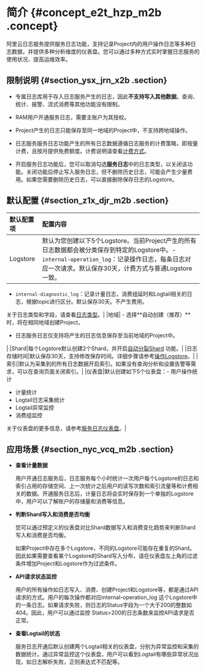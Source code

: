 # 简介 {#concept_e2t_hzp_m2b .concept}

阿里云日志服务提供服务日志功能，支持记录Project内的用户操作日志等多种日志数据，并提供多种分析维度的仪表盘。您可以通过多种方式实时掌握日志服务的使用状况、提高运维效率。

## 限制说明 {#section_ysx_jrn_x2b .section}

-   专属日志库用于存入日志服务产生的日志，因此**不支持写入其他数据**。查询、统计、报警、流式消费等其他功能没有限制。

-   RAM用户开通服务日志，需要主账户为其授权。

-   Project产生的日志只能保存至同一地域的Project中，不支持跨地域操作。

-   日志服务服务日志功能产生的所有日志数据遵循日志服务的计费策略，即按量计费，且按月提供免费额度。计费说明请查看[计费方式](../../../../../cn.zh-CN/产品定价/计费方式.md)。

-   开启服务日志功能后，您可以取消勾选**服务日志**中的日志类型，以关闭该功能。关闭功能后停止写入服务日志，但不删除历史日志，可能会产生少量费用。如果您需要删除历史日志，可以直接删除保存日志的Logstore。


## 默认配置 {#section_z1x_djr_m2b .section}

|默认配置项|配置内容|
|:----|:---|
|Logstore|默认为您创建以下5个Logstore。当前Project产生的所有日志数据都会被分类保存到特定的Logstore中。-   `internal-operation_log`：记录操作日志，每条日志对应一次请求。默认保存30天，计费方式与普通Logstore一致。
-   `internal-diagnostic_log`：记录计量日志，消费组延时和Logtail相关的日志，根据topic进行区分。默认保存30天。不产生费用。

关于日志类型和字段，请查看[日志类型](cn.zh-CN/用户指南/服务监控/服务日志/日志类型.md)。|
|地域| -   选择**自动创建（推荐）**时，将在相同地域创建Project。
-   日志服务日志仅支持将产生的日志信息保存至当前地域的Project中。

 |
|Shard|每个Logstore默认创建2个Shard，并开启[自动分裂Shard](cn.zh-CN/用户指南/准备工作/操作Shard.md) 功能。|
|日志存储时间|默认保存30天，支持修改保存时间。详细步骤请参考[操作Logstore](cn.zh-CN/用户指南/准备工作/操作Logstore.md)。|
|索引|默认为采集到的所有日志数据开启索引。如果没有查询分析和设置告警等需求，可以在查询页面关闭索引。|
|仪表盘|默认创建如下5个仪表盘：-   用户操作统计
-   计量统计
-   Logtail日志采集统计
-   Logtail异常监控
-   消费组监控

关于仪表盘的更多信息，请参考[服务日志仪表盘](cn.zh-CN/用户指南/服务监控/服务日志/服务日志仪表盘.md)。|

## 应用场景 {#section_nyc_vcq_m2b .section}

-   **查看计量数据**

    用户开通日志服务后，日志服务每个小时统计一次用户每个Logstore的日志和索引占用的存储空间、上一次统计之后用户的读写次数和索引流量等和计费相关的数据。开通服务日志后，计量日志将会实时保存到一个单独的Logstore中，用户可以了解账户的存储量和消费等信息。


-   **判断Shard写入和消费是否均衡**

    您可以通过预定义的仪表盘对比Shard数据写入和消费变化趋势来判断Shard写入和消费是否均衡。

    如果Project中存在多个Logstore，不同的Logstore可能存在重复的Shard。因此如果需要查看某个Logstore的Shard写入分布，请在仪表盘左上角的过滤条件增加Project和Logstore作为过滤条件。

-   **API请求状态监控**

    用户的所有操作如日志写入、消费、创建Project和Logstore等，都是通过API请求的方式。用户的每次操作都对应internal-operation\_log 这个Logstore中的一条日志。如果请求失败，则日志的Status字段为一个大于200的整数如404。因此，用户可以通过监控 Status\>200的日志条数来监控API请求是否正常。

-   **查看Logtail的状态**

    服务日志开通后默认创建两个Logtail相关的仪表盘，分别为异常监控和采集的数据统计。通过异常监控这个仪表盘，用户可以看到Logtail有哪些异常状况出现，如日志解析失败，正则表达式不匹配等。


